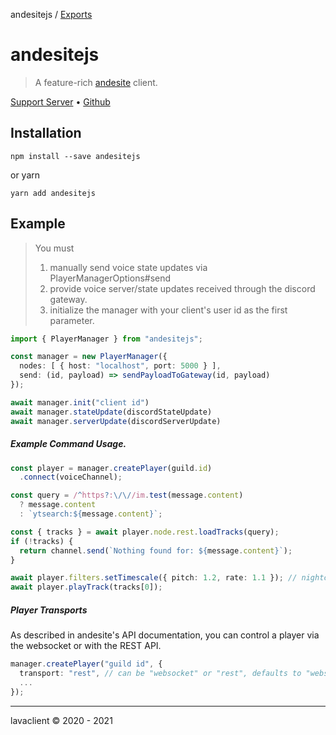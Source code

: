 andesitejs / [Exports](modules.md)

# andesitejs

> A feature-rich [andesite](https://github.com/natanbc/andesite) client.

[Support Server](https://discord.gg/vuJxnYk) &bull; [Github](https://github.com/lavaclient/github) 

## Installation

```shell
npm install --save andesitejs
```

or yarn

```shell
yarn add andesitejs
```

## Example

> You must 
>   1. manually send voice state updates via PlayerManagerOptions#send 
>   2. provide voice server/state updates received through the discord gateway.
>   3. initialize the manager with your client's user id as the first parameter.

```ts
import { PlayerManager } from "andesitejs";

const manager = new PlayerManager({
  nodes: [ { host: "localhost", port: 5000 } ],
  send: (id, payload) => sendPayloadToGateway(id, payload)
});

await manager.init("client id")
await manager.stateUpdate(discordStateUpdate)
await manager.serverUpdate(discordServerUpdate)
```

##### Example Command Usage.

```ts
const player = manager.createPlayer(guild.id)
  .connect(voiceChannel);

const query = /^https?:\/\//im.test(message.content)
  ? message.content
  : `ytsearch:${message.content}`;

const { tracks } = await player.node.rest.loadTracks(query);
if (!tracks) {
  return channel.send(`Nothing found for: ${message.content}`);
}

await player.filters.setTimescale({ pitch: 1.2, rate: 1.1 }); // nightcore-esque
await player.playTrack(tracks[0]);
```

##### Player Transports

As described in andesite's API documentation, you can control a player via the websocket or with the REST API.

```ts
manager.createPlayer("guild id", {
  transport: "rest", // can be "websocket" or "rest", defaults to "websocket"
  ...
});
```

---

lavaclient &copy; 2020 - 2021
